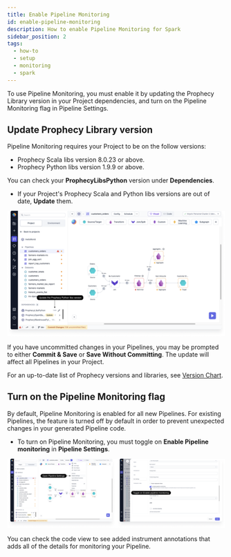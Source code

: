 ```yaml
---
title: Enable Pipeline Monitoring
id: enable-pipeline-monitoring
description: How to enable Pipeline Monitoring for Spark
sidebar_position: 2
tags:
  - how-to
  - setup
  - monitoring
  - spark
---
```


To use Pipeline Monitoring, you must enable it by updating the Prophecy Library version in your Project dependencies, and turn on the Pipeline Monitoring flag in Pipeline Settings.

## Update Prophecy Library version

Pipeline Monitoring requires your Project to be on the follow versions:

- Prophecy Scala libs version 8.0.23 or above.
- Prophecy Python libs version 1.9.9 or above.

You can check your **ProphecyLibsPython** version under **Dependencies**.

- If your Project's Prophecy Scala and Python libs versions are out of date, **Update** them.

![ProphecyLibsPython](img/prophecy-libs-python.png)

If you have uncommitted changes in your Pipelines, you may be prompted to either **Commit & Save** or **Save Without Committing**. The update will affect all Pipelines in your Project.

For an up-to-date list of Prophecy versions and libraries, see [Version Chart](/docs/release_notes/version_chart/version_chart.md).

## Turn on the Pipeline Monitoring flag

By default, Pipeline Monitoring is enabled for all new Pipelines. For existing Pipelines, the feature is turned off by default in order to prevent unexpected changes in your generated Pipeline code.

- To turn on Pipeline Monitoring, you must toggle on **Enable Pipeline monitoring** in **Pipeline Settings**.

![Turn on Pipeline Monitoring](img/turn-on-pipeline-monitoring.png)

You can check the code view to see added instrument annotations that adds all of the details for monitoring your Pipeline.
